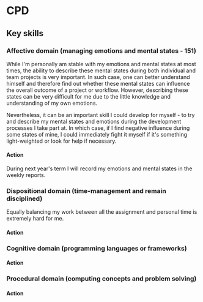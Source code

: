 # CPD

## Key skills

### Affective domain (managing emotions and mental states - 151)
While I'm personally am stable with my emotions and mental states at most times, the ability to describe these mental states during both individual and team projects is very important. In such case, one can better understand himself and therefore find out whether these mental states can influence the overall outcome of a project or workflow. However, describing these states can be very difficult for me due to the little knowledge and understanding of my own emotions.

Nevertheless, it can be an important skill I could develop for myself - to try and describe my mental states and emotions during the development processes I take part at. In which case, if I find negative influence during some states of mine, I could immediately fight it myself if it's something light-weighted or look for help if necessary.

#### Action
During next year's term I will record my emotions and mental states in the weekly reports.

### Dispositional domain (time-management and remain disciplined)
Equally balancing my work between all the assignment and personal time is extremely hard for me. 

#### Action


### Cognitive domain (programming languages or frameworks)


#### Action


### Procedural domain (computing concepts and problem solving)


#### Action

